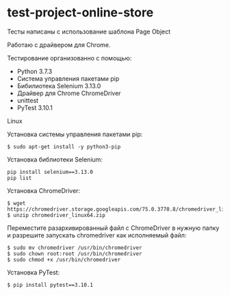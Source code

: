# test-project-online-store

Тесты написаны с использование шаблона Page Object

Работаю с драйвером для Chrome.

Тестирование организованно с помощью:

- Python 3.7.3
- Система управления пакетами pip
- Бибилиотека Selenium 3.13.0
- Драйвер для Chrome ChromeDriver
- unittest
- PyTest 3.10.1

Linux

Установка системы управления пакетами pip:
```
$ sudo apt-get install -y python3-pip
```
Установка библиотеки Selenium:
```
pip install selenium==3.13.0
pip list
```
Установка ChromeDriver:
```
$ wget https://chromedriver.storage.googleapis.com/75.0.3770.8/chromedriver_linux64.zip
$ unzip chromedriver_linux64.zip
```
Переместите разархивированный файл с СhromeDriver в нужную папку и разрешите запускать chromedriver как исполняемый файл:
```
$ sudo mv chromedriver /usr/bin/chromedriver
$ sudo chown root:root /usr/bin/chromedriver
$ sudo chmod +x /usr/bin/chromedriver
```
Установка PyTest:
```
$ pip install pytest==3.10.1
```
